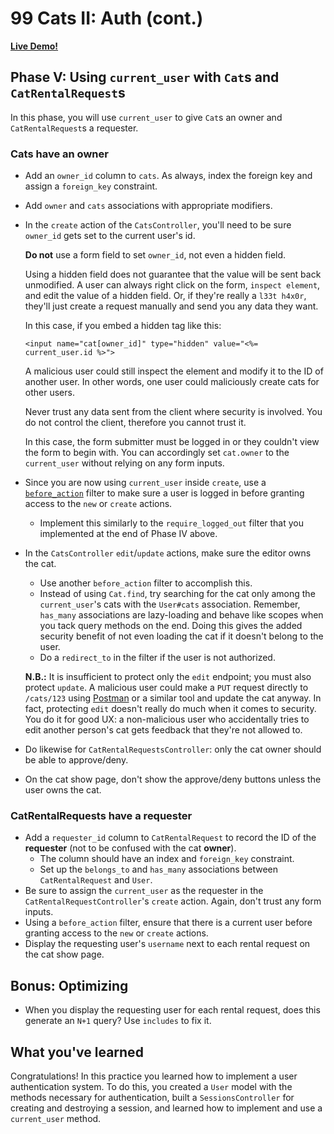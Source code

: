 # 99 Cats II: Auth (cont.)

**[Live Demo!][live-demo]**

## Phase V: Using `current_user` with `Cat`s and `CatRentalRequest`s

In this phase, you will use `current_user` to give `Cat`s an owner and
`CatRentalRequest`s a requester.

### Cats have an owner

- Add an `owner_id` column to `cats`. As always, index the foreign key and
  assign a `foreign_key` constraint.
- Add `owner` and `cats` associations with appropriate modifiers.
- In the `create` action of the `CatsController`, you'll need to be sure
  `owner_id` gets set to the current user's id.

  **Do not** use a form field to set `owner_id`, not even a hidden field.

  Using a hidden field does not guarantee that the value will be sent back
  unmodified. A user can always right click on the form, `inspect element`, and
  edit the value of a hidden field. Or, if they're really a `l33t h4x0r`,
  they'll just create a request manually and send you any data they want.

  In this case, if you embed a hidden tag like this:

  ```erb
  <input name="cat[owner_id]" type="hidden" value="<%= current_user.id %>">
  ```

  A malicious user could still inspect the element and modify it to the ID of
  another user. In other words, one user could maliciously create cats for other
  users.

  Never trust any data sent from the client where security is involved. You do
  not control the client, therefore you cannot trust it.

  In this case, the form submitter must be logged in or they couldn't view the
  form to begin with. You can accordingly set `cat.owner` to the `current_user`
  without relying on any form inputs.

- Since you are now using `current_user` inside `create`, use a
  [`before_action`] filter to make sure a user is logged in before granting
  access to the `new` or `create` actions.
  - Implement this similarly to the `require_logged_out` filter that you
    implemented at the end of Phase IV above.
- In the `CatsController` `edit`/`update` actions, make sure the editor owns the
  cat.
  - Use another `before_action` filter to accomplish this.
  - Instead of using `Cat.find`, try searching for the cat only among the
    `current_user`'s cats with the `User#cats` association. Remember, `has_many`
    associations are lazy-loading and behave like scopes when you tack query
    methods on the end. Doing this gives the added security benefit of not even
    loading the cat if it doesn't belong to the user.
  - Do a `redirect_to` in the filter if the user is not authorized.

  **N.B.:** It is insufficient to protect only the `edit` endpoint; you must
  also protect `update`. A malicious user could make a `PUT` request directly to
  `/cats/123` using [Postman] or a similar tool and update the cat anyway. In
  fact, protecting `edit` doesn't really do much when it comes to security. You
  do it for good UX: a non-malicious user who accidentally tries to edit another
  person's cat gets feedback that they're not allowed to.

- Do likewise for `CatRentalRequestsController`: only the cat owner should be
  able to approve/deny.
- On the cat show page, don't show the approve/deny buttons unless the user owns
  the cat.

### CatRentalRequests have a requester

- Add a `requester_id` column to `CatRentalRequest` to record the ID of the
  **requester** (not to be confused with the cat **owner**).
  - The column should have an index and `foreign_key` constraint.
  - Set up the `belongs_to` and `has_many` associations between
    `CatRentalRequest` and `User`.
- Be sure to assign the `current_user` as the requester in the
  `CatRentalRequestController`'s `create` action. Again, don't trust any form
  inputs.
- Using a `before_action` filter, ensure that there is a current user before
  granting access to the `new` or `create` actions.
- Display the requesting user's `username` next to each rental request on the
  cat show page.

## Bonus: Optimizing

- When you display the requesting user for each rental request, does this
  generate an `N+1` query? Use `includes` to fix it.

## What you've learned

Congratulations! In this practice you learned how to implement a user
authentication system. To do this, you created a `User` model with the methods
necessary for authentication, built a `SessionsController` for creating and
destroying a session, and learned how to implement and use a `current_user`
method.

[live-demo]: https://ninetyninecats.herokuapp.com/
[`before_action`]: https://guides.rubyonrails.org/action_controller_overview.html#filters
[Postman]: https://www.getpostman.com/